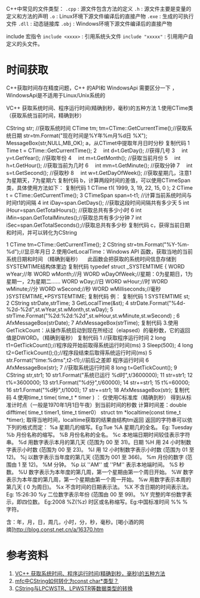 C++中常见的文件类型：
`.cpp` : 源文件包含方法的定义
`.h` : 源文件主要是变量的定义和方法的声明
`.o` : Linux环境下源文件编译后的直接产物
`.exe` : 生成的可执行文件
`.dll` : 动态链接库
`.obj` : Windows环境下源文件编译后的直接产物

include 宏指令
`include <xxxx>` : 引用系统头文件
`include "xxxxx"`  : 引用用户自定义的头文件。



# 时间获取


C++获取时间存在精度问题，C++ 的API和 WindowsApi 需要区分一下 ，WindowsApi是不适用于Linux/Unix系统的


VC++ 获取系统时间、程序运行时间(精确到秒，毫秒)的五种方法
1.使用CTime类（获取系统当前时间，精确到秒）

CString str;
//获取系统时间
CTime tm;
tm=CTime::GetCurrentTime();//获取系统日期
str=tm.Format("现在时间是%Y年%m月%d日 %X");
MessageBox(str,NULL,MB_OK);
a，从CTimet中提取年月日时分秒 
复制代码
1 Time t = CTime::GetCurrentTime();
2 　int d=t.GetDay(); //获得几号
3 　int y=t.GetYear(); //获取年份
4 　int m=t.GetMonth(); //获取当前月份
5 　int h=t.GetHour(); //获取当前为几时
6 　int mm=t.GetMinute(); //获取分钟
7 　int s=t.GetSecond(); //获取秒
8 　int w=t.GetDayOfWeek(); //获取星期几，注意1为星期天，7为星期六
复制代码
b，计算两段时间的差值，可以使用CTimeSpan类，具体使用方法如下：
复制代码
1 CTime t1( 1999, 3, 19, 22, 15, 0 );
2 CTime t = CTime::GetCurrentTime();
3 CTimeSpan span=t-t1; //计算当前系统时间与时间t1的间隔
4 int iDay=span.GetDays(); //获取这段时间间隔共有多少天
5 int iHour=span.GetTotalHours(); //获取总共有多少小时
6 int iMin=span.GetTotalMinutes();//获取总共有多少分钟
7 int iSec=span.GetTotalSeconds();//获取总共有多少秒
复制代码
c，获得当前日期和时间，并可以转化为CString
 

1 CTime tm=CTime::GetCurrentTime(); 
2 CString str=tm.Format("%Y-%m-%d");//显示年月日
2.使用GetLocalTime：Windows API 函数，获取当地的当前系统日期和时间 （精确到毫秒）
　此函数会把获取的系统时间信息存储到SYSTEMTIME结构体里边
复制代码
typedef struct _SYSTEMTIME
{
WORD wYear;//年
WORD wMonth;//月
WORD wDayOfWeek;//星期：0为星期日，1为星期一，2为星期二……
WORD wDay;//日
WORD wHour;//时
WORD wMinute;//分
WORD wSecond;//秒
WORD wMilliseconds;//毫秒
}SYSTEMTIME,*PSYSTEMTIME;
复制代码
例：
复制代码
1 SYSTEMTIME st;
2 CString strDate,strTime;
3 GetLocalTime(&st);
4 strDate.Format("%4d-%2d-%2d",st.wYear,st.wMonth,st.wDay);
5 strTime.Format("%2d:%2d:%2d",st.wHour,st.wMinute,st.wSecond) ;
6 AfxMessageBox(strDate);
7 AfxMessageBox(strTime);
复制代码
3.使用GetTickCount：从操作系统启动到现在所经过（elapsed）的毫秒数，它的返回值是DWORD。（精确到毫秒）
复制代码
 1 //获取程序运行时间
 2 long t1=GetTickCount();//程序段开始前取得系统运行时间(ms)
 3 Sleep(500);
 4 long t2=GetTickCount();();//程序段结束后取得系统运行时间(ms)
 5 str.Format("time:%dms",t2-t1);//前后之差即 程序运行时间
 6 AfxMessageBox(str);
 7 //获取系统运行时间
 8 long t=GetTickCount();
 9 CString str,str1;
10 str1.Format("系统已运行 %d时",t/3600000);
11 str=str1;
12 t%=3600000;
13 str1.Format("%d分",t/60000);
14 str+=str1;
15 t%=60000;
16 str1.Format("%d秒",t/1000);
17 str+=str1;
18 AfxMessageBox(str);
复制代码
4.使用time_t time( time_t * timer ) ：   仅使用C标准库（精确到秒）
得到从标准计时点（一般是1970年1月1日午夜）到当前时间的秒数 
计算时间差：double difftime( time_t timer1, time_t timer0）
struct tm *localtime(const time_t *timer);  取得当地时间，localtime获取的结果由结构tm返回 
返回的字符串可以依下列的格式而定： 
%a 星期几的缩写。Eg:Tue 
%A 星期几的全名。 Eg: Tuesday 
%b 月份名称的缩写。 
%B 月份名称的全名。 
%c 本地端日期时间较佳表示字符串。 
%d 用数字表示本月的第几天 (范围为 00 至 31)。日期 
%H 用 24 小时制数字表示小时数 (范围为 00 至 23)。 
%I 用 12 小时制数字表示小时数 (范围为 01 至 12)。 
%j 以数字表示当年度的第几天 (范围为 001 至 366)。 
%m 月份的数字 (范围由 1 至 12)。 
%M 分钟。 
%p 以 ''AM'' 或 ''PM'' 表示本地端时间。 
%S 秒数。 
%U 数字表示为本年度的第几周，第一个星期由第一个周日开始。 
%W 数字表示为本年度的第几周，第一个星期由第一个周一开始。 
%w 用数字表示本周的第几天 ( 0 为周日)。 
%x 不含时间的日期表示法。 
%X 不含日期的时间表示法。 Eg: 15:26:30 
%y 二位数字表示年份 (范围由 00 至 99)。 
%Y 完整的年份数字表示，即四位数。 Eg:2008 
%Z(%z) 时区或名称缩写。Eg:中国标准时间 
%% % 字符。 

含：年，月，日，周几，小时，分，秒，毫秒。[喝小酒的网摘]http://blog.const.net.cn/a/16370.htm



# 参考资料

1. [VC++ 获取系统时间、程序运行时间(精确到秒，毫秒)的五种方法](https://www.cnblogs.com/lpxblog/p/5330693.html)
2. [mfc中CString如何转化为const char*类型？](https://www.zhihu.com/question/53686918)
3. [CString与LPCWSTR、LPWSTR等数据类型的转换](https://blog.csdn.net/zyw_anquan/article/details/8925565)